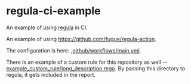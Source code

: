 # regula-ci-example

An example of using [regula] in CI.

An example of using <https://github.com/fugue/regula-action>.

The configuration is here:
[.github/workflows/main.yml](.github/workflows/main.yml).

There is an example of a custom rule for this repository as well --
[example\_custom\_rule/long_description.rego](example\_custom\_rule/long_description.rego).
By passing this directory to regula, it gets included in the report.

[regula]: https://github.com/fugue/regula
